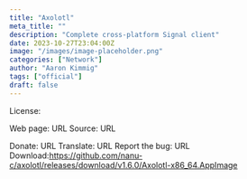 ```yaml
---
title: "Axolotl"
meta_title: ""
description: "Complete cross-platform Signal client"
date: 2023-10-27T23:04:00Z
image: "/images/image-placeholder.png"
categories: ["Network"]
author: "Aaron Kimmig"
tags: ["official"]
draft: false
---
```



License:

Web page: URL
Source: URL

Donate: URL
Translate: URL
Report the bug: URL
Download:https://github.com/nanu-c/axolotl/releases/download/v1.6.0/Axolotl-x86_64.AppImage
